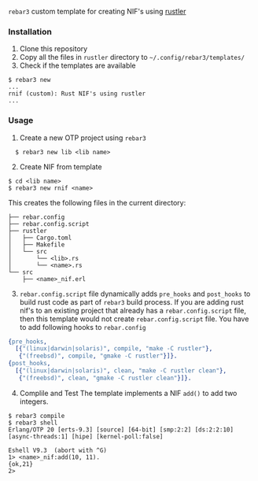 `rebar3` custom template for creating NIF's using [rustler](https://github.com/hansihe/rustler)

### Installation
1. Clone this repository
2. Copy all the files in `rustler` directory to `~/.config/rebar3/templates/`
3. Check if the templates are available
```
$ rebar3 new
...
rnif (custom): Rust NIF's using rustler
...
```

### Usage
1. Create a new OTP project using `rebar3`
```
  $ rebar3 new lib <lib name>
```

2. Create NIF from template
```
$ cd <lib name>
$ rebar3 new rnif <name>
```

This creates the following files in the current directory:

```
├── rebar.config
├── rebar.config.script
├── rustler
│   ├── Cargo.toml
│   ├── Makefile
│   └── src
│       └── <lib>.rs
│       └── <name>.rs
└── src
    ├── <name>_nif.erl
```

3. `rebar.config.script` file dynamically adds `pre_hooks` and `post_hooks` to build rust code as part of `rebar3` build process. If you are adding rust nif's to an existing project that already has a `rebar.config.script` file, then this template would not create `rebar.config.script` file. You have to add following hooks to `rebar.config`
```erlang
{pre_hooks,
  [{"(linux|darwin|solaris)", compile, "make -C rustler"},
   {"(freebsd)", compile, "gmake -C rustler"}]}.
{post_hooks,
  [{"(linux|darwin|solaris)", clean, "make -C rustler clean"},
   {"(freebsd)", clean, "gmake -C rustler clean"}]}.
```

4. Complile and Test
The template implements a NIF `add()` to add two integers.

```
$ rebar3 compile
$ rebar3 shell
Erlang/OTP 20 [erts-9.3] [source] [64-bit] [smp:2:2] [ds:2:2:10] [async-threads:1] [hipe] [kernel-poll:false]

Eshell V9.3  (abort with ^G)
1> <name>_nif:add(10, 11).
{ok,21}
2>
```
